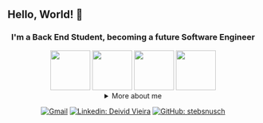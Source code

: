 ## Hello, World! 👋

<div align="center">
  
### I'm a Back End Student, becoming a future Software Engineer

<div>
  <img src="https://cdn.jsdelivr.net/gh/devicons/devicon/icons/java/java-original.svg" width="80"/>
  <img src="https://cdn.jsdelivr.net/gh/devicons/devicon/icons/python/python-original.svg" width='80'/>
  <img src="https://cdn.jsdelivr.net/gh/devicons/devicon/icons/html5/html5-original.svg" width="80"/>
  <img src="https://cdn.jsdelivr.net/gh/devicons/devicon/icons/css3/css3-original.svg" width="80"/>
</div>

<details>
  <summary>More about me</summary>
<div align="left">
 
``` js
const Deivid = {
    personal: {
        fullName: 'Deivid Moura Vieira',
        birthDate: '2003-07-20',
        location: "São Paulo, Brazil",
        interests: ['music', 'more music', 'language learning', 'programming'],
        motivation: [
            'Make life easier and smarter through tech'
        ],
    },
    technical: {
        technologies: {
            frontEnd: {
                ['HTML5', 'CSS3']
            },
            backEnd: {
                ['Java', 'Python']
            }
        },
        academic: {
                ["Bacharelor in System Informations - FIAP"]
        },
        languages: {
                ["Portuguese - Native"],
                ["English - Intermediate"]
        }
    }
}
```
  </div>
</details>

[![Gmail](https://img.shields.io/badge/Gmail-D14836?style=for-the-badge&logo=gmail&logoColor=white)](mailto:dehvieiraas@gmail.com)
[![Linkedin: Deivid Vieira](https://img.shields.io/badge/LinkedIn-0077B5?style=for-the-badge&logo=linkedin&logoColor=white)](https://www.linkedin.com/in/deivid-vieira/)
[![GitHub: stebsnusch](https://img.shields.io/badge/GitHub-100000?style=for-the-badge&logo=github&logoColor=white)](https://github.com/stebsnusch)
</div>
